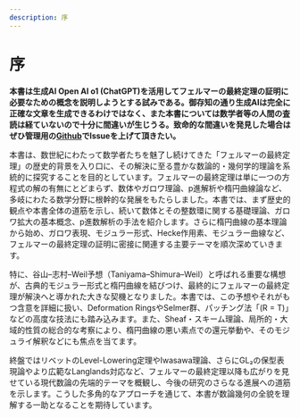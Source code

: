 ```yaml
---
description: 序
---
```


# 序

**本書は生成AI Open AI o1 (ChatGPT)を活用してフェルマーの最終定理の証明に必要なための概念を説明しようとする試みである。御存知の通り生成AIは完全に正確な文章を生成できるわけではなく、また本書については数学者等の人間の査読は経ていないので十分に間違いが生じうる。致命的な間違いを発見した場合はぜひ管理用の**[**Github**](https://github.com/KatsuyaITO/fermatlasttheorem-ja/tree/main)**でIssueを上げて頂きたい。**

本書は、数世紀にわたって数学者たちを魅了し続けてきた「フェルマーの最終定理」の歴史的背景を入り口に、その解決に至る豊かな数論的・幾何学的理論を系統的に探究することを目的としています。フェルマーの最終定理は単に一つの方程式の解の有無にとどまらず、数体やガロワ理論、p進解析や楕円曲線論など、多岐にわたる数学分野に根幹的な発展をもたらしました。本書では、まず歴史的観点や本書全体の道筋を示し、続いて数体とその整数環に関する基礎理論、ガロワ拡大の基本概念、p進数解析の手法を紹介します。さらに楕円曲線の基本理論から始め、ガロワ表現、モジュラー形式、Hecke作用素、モジュラー曲線など、フェルマーの最終定理の証明に密接に関連する主要テーマを順次深めていきます。

特に、谷山–志村–Weil予想（Taniyama–Shimura–Weil）と呼ばれる重要な構想が、古典的モジュラー形式と楕円曲線を結びつけ、最終的にフェルマーの最終定理が解決へと導かれた大きな契機となりました。本書では、この予想やそれがもつ含意を詳細に扱い、Deformation RingsやSelmer群、パッチング法「(R = T)」などの高度な技法にも踏み込みます。また、Sheaf・スキーム理論、局所的・大域的性質の総合的な考察により、楕円曲線の悪い素点での還元挙動や、そのモジュライ解釈などにも焦点を当てます。

終盤ではリベットのLevel-Lowering定理やIwasawa理論、さらにGL₂の保型表現論やより広範なLanglands対応など、フェルマーの最終定理以降も広がりを見せている現代数論の先端的テーマを概観し、今後の研究のさらなる進展への道筋を示します。こうした多角的なアプローチを通じて、本書が数論幾何の全貌を理解する一助となることを期待しています。

